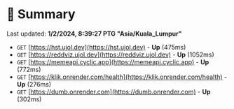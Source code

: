 # 📖 Summary
Last updated: **1/2/2024, 8:39:27 PTG "Asia/Kuala_Lumpur"**

- `GET` [https://hst.ujol.dev](https://hst.ujol.dev) - **Up** (475ms)
- `GET` [https://reddviz.ujol.dev](https://reddviz.ujol.dev) - **Up** (1052ms)
- `GET` [https://memeapi.cyclic.app](https://memeapi.cyclic.app) - **Up** (772ms)
- `GET` [https://klik.onrender.com/health](https://klik.onrender.com/health) - **Up** (276ms)
- `GET` [https://dumb.onrender.com](https://dumb.onrender.com) - **Up** (302ms)
